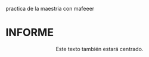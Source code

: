 practica de la maestria con mafeeer
# INFORME
<p align="center">
Este texto también estará centrado.
</p>
